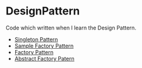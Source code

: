 # DesignPattern
Code which written when I learn the Design Pattern.

* [Singleton Pattern](https://github.com/dugushaonian/DesignPattern/blob/master/src/cn/edu/bjtu/dugufei/Singleton/readme.md)
* [Sample Factory Pattern](https://github.com/dugushaonian/DesignPattern/blob/master/src/cn/edu/bjtu/dugufei/SimpleFactory/readme.md)
* [Factory Pattern](https://github.com/dugushaonian/DesignPattern/blob/master/src/cn/edu/bjtu/dugufei/Factory/readme.md)
* [Abstract Factory Patern](https://github.com/dugushaonian/DesignPattern/blob/master/src/cn/edu/bjtu/dugufei/AbstractFactory/readme.md)
